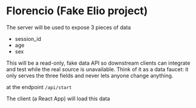 # Florencio (Fake Elio project)

The server will be used to expose 3 pieces of data
- session_id
- age
- sex

This will be a read-only, fake data API so downstream clients can integrate and test while the real source is unavailable. Think of it as a data faucet: it only serves the three fields and never lets anyone change anything.

at the endpoint `/api/start`

The client (a React App) will load this data


